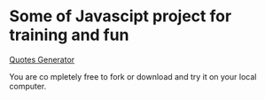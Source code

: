 # Some of Javascipt project for training and fun

[Quotes Generator](https://clements03.github.io/vanilla-javascipt-projects/QuotesGenerator/index.html)

You are co mpletely free to fork or download and try it on your local computer. 
